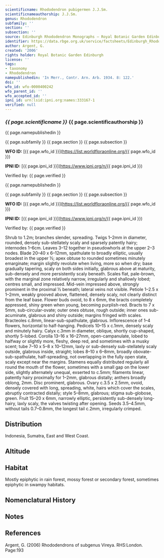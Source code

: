 ```yaml
---
scientificname: Rhododendron pubigermen J.J.Sm.
scientificnameauthorship: J.J.Sm.
genus: Rhododendron
subfamily: ''
section: ''
subsection: ''
source: Edinburgh Rhododendron Monographs – Royal Botanic Garden Edinburgh
identifier: https://data.rbge.org.uk/service/factsheets/Edinburgh_Rhododendron_Monographs.xhtml
author: Argent, G.
created: '2006'
rights holder: Royal Botanic Garden Edinburgh
license: ''
tags:
- taxonomy
- Rhododendron
namepublishedin: 'In Merr., Contr. Arn. Arb. 1934. 8: 122.'
doi: ''
wfo_id: wfo-0000400242
wfo_parent_id: ''
wfo_accepted_id: ''
ipni_id: urn:lsid:ipni.org:names:333167-1
verified: null
---
```

### _{{ page.scientificname }}_ {{ page.scientificauthorship }}
 {{ page.namepublishedin }}

{{ page.subfamily }} {{ page.section }} {{ page.subsection }}

**WFO ID:** [{{ page.wfo_id }}](https://list.worldfloraonline.org/{{ page.wfo_id }})

**IPNI ID:** [{{ page.ipni_id }}](https://www.ipni.org/n/{{ page.ipni_id }})

Verified by: {{ page.verified }}

 {{ page.namepublishedin }}

{{ page.subfamily }} {{ page.section }} {{ page.subsection }}

**WFO ID:** [{{ page.wfo_id }}](https://list.worldfloraonline.org/{{ page.wfo_id }})

**IPNI ID:** [{{ page.ipni_id }}](https://www.ipni.org/n/{{ page.ipni_id }})

Verified by: {{ page.verified }}



Shrub to 1.2m; branches slender, spreading. Twigs 1–2mm in diameter, rounded, densely sub-stellately scaly and sparsely patently hairy; internodes 1–6cm. Leaves 3–12 together in pseudowhorls at the upper 2–3 nodes. Blade 20–40 x 6–12mm, spathulate to broadly elliptic, usually broadest in the upper ½; apex obtuse to rounded sometimes minutely emarginate; margin slightly revolute when living, more so when dry; base gradually tapering, scaly on both sides initially, glabrous above at maturity, sub-densely and more persistently scaly beneath. Scales flat, pale-brown, with the marginal zone relatively narrow, irregularly and shallowly lobed; centres small, and impressed. Mid-vein impressed above, strongly prominent in the proximal ½ beneath; lateral veins not visible. Petiole 1–2.5 x 1–2mm, weakly grooved above, flattened, densely scaly, not clearly distinct from the leaf base. Flower buds ovoid, to 8 x 6mm, the bracts completely appressed, shiny green when young, becoming purplish-red. Bracts to 7 x 5mm, sub-circular-ovate; outer ones obtuse, rough outside; inner ones sub-acuminate, glabrous and shiny outside; margins fringed with scales. Bracteoles c.8mm, linear-sub-spathulate, glabrous. Inflor­escence of 1–4 flowers, horizontal to half-hanging. Pedicels 10–15 x c.1mm, densely scaly and minutely hairy. Calyx c.3mm in diameter, oblique, shortly cup-shaped, shortly 5-lobed. Corolla 13–16 x 16–27mm, open-campanulate, lobed to halfway or slightly more, fleshy, deep red, and sometimes with a musky scent; tube 7–10 x 5–8 x 10–12mm, laxly or sub-densely sub-stellately scaly outside, glabrous inside, straight; lobes 8–10 x 6–8mm, broadly obovate-sub-spathulate, half-spreading, not overlapping in the fully open state, scaly except near the margins. Stamens equally distributed regularly all round the mouth of the flower, sometimes with a small gap on the lower side, slightly alternately unequal, exserted to c.5mm; filaments linear, patently hairy proximally for 1–2mm, glabrous distally; anthers broadly oblong, 2mm. Disc prominent, glabrous. Ovary c.3.5 x 2.5mm, ovoid, densely covered with long, spreading, white, hairs which cover the scales, abruptly contracted distally; style 5–8mm, glabrous; stigma sub-globose, green. Fruit 15–20 x 6mm, narrowly elliptic, persistently sub-densely long-hairy, laxly scaly, the valves twisting after opening. Seeds 3.5–4.5mm, without tails 0.7–0.8mm, the longest tail c.2mm, irregularly crimped.

## Distribution
Indonesia, Sumatra, East and West Coast.

## Altitude


## Habitat
Mostly epiphytic in rain forest, mossy forest or secondary forest, sometimes epiphytic in swampy habitats.

## Nomenclatural History

                       
## Notes


## References

Argent, G. (2006) Rhododendrons of subgenus Vireya. RHS:London. Page:193
